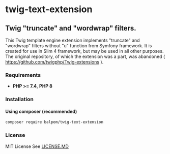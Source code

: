 # twig-text-extension
## Twig "truncate" and "wordwrap" filters.

This Twig template engine extension implements "truncate" and "wordwrap" filters without "u" function from Symfony framework.
It is created for use in Slim 4 framework, but may be used in all other purposes.
The original repository, of which the extension was a part, was abandoned ( https://github.com/twigphp/Twig-extensions ).

### Requirements 
- **PHP >= 7.4**, **PHP 8**

### Installation
#### Using composer (recommended)
```bash
composer require balpom/twig-text-extension
```

### License
MIT License See [LICENSE.MD](LICENSE.MD)